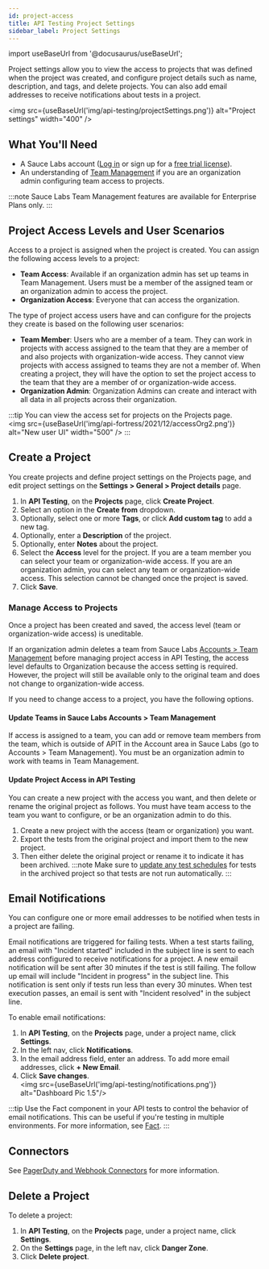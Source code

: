 ```yaml
---
id: project-access
title: API Testing Project Settings
sidebar_label: Project Settings
---
```


import useBaseUrl from '@docusaurus/useBaseUrl';

Project settings allow you to view the access to projects that was defined when the project was created, and configure project details such as name, description, and tags, and delete projects. You can also add email addresses to receive notifications about tests in a project.

<img src={useBaseUrl('img/api-testing/projectSettings.png')} alt="Project settings" width="400" />

## What You'll Need

- A Sauce Labs account ([Log in](https://accounts.saucelabs.com/am/XUI/#login/) or sign up for a [free trial license](https://saucelabs.com/sign-up)).
- An understanding of [Team Management](/basics/acct-team-mgmt/managing-user-info/) if you are an organization admin configuring team access to projects.

:::note
Sauce Labs Team Management features are available for <span className="sauceDBlue">Enterprise Plans only</span>.
:::

## Project Access Levels and User Scenarios

Access to a project is assigned when the project is created. You can assign the following access levels to a project:

- **Team Access**: Available if an organization admin has set up teams in Team Management. Users must be a member of the assigned team or an organization admin to access the project.
- **Organization Access**: Everyone that can access the organization.

The type of project access users have and can configure for the projects they create is based on the following user scenarios:

- **Team Member**: Users who are a member of a team. They can work in projects with access assigned to the team that they are a member of and also projects with organization-wide access. They cannot view projects with access assigned to teams they are not a member of. When creating a project, they will have the option to set the project access to the team that they are a member of or organization-wide access.
- **Organization Admin**: Organization Admins can create and interact with all data in all projects across their organization.

:::tip
You can view the access set for projects on the Projects page.<br/><img src={useBaseUrl('img/api-fortress/2021/12/accessOrg2.png')} alt="New user UI" width="500" />
:::

## Create a Project

You create projects and define project settings on the Projects page, and edit project settings on the **Settings > General > Project details** page.

1. In **API Testing**, on the **Projects** page, click **Create Project**.
1. Select an option in the **Create from** dropdown.
1. Optionally, select one or more **Tags**, or click **Add custom tag** to add a new tag.
1. Optionally, enter a **Description** of the project.
1. Optionally, enter **Notes** about the project.
1. Select the **Access** level for the project. If you are a team member you can select your team or organization-wide access. If you are an organization admin, you can select any team or organization-wide access. This selection cannot be changed once the project is saved.
1. Click **Save**.

### Manage Access to Projects

Once a project has been created and saved, the access level (team or organization-wide access) is uneditable.

If an organization admin deletes a team from Sauce Labs [Accounts > Team Management](/basics/acct-team-mgmt/managing-user-info/) before managing project access in API Testing, the access level defaults to Organization because the access setting is required. However, the project will still be available only to the original team and does not change to organization-wide access.

If you need to change access to a project, you have the following options.

#### Update Teams in Sauce Labs Accounts > Team Management

If access is assigned to a team, you can add or remove team members from the team, which is outside of APIT in the Account area in Sauce Labs (go to Accounts > Team Management). You must be an organization admin to work with teams in Team Management.

#### Update Project Access in API Testing

You can create a new project with the access you want, and then delete or rename the original project as follows. You must have team access to the team you want to configure, or be an organization admin to do this.

1.  Create a new project with the access (team or organization) you want.
2.  Export the tests from the original project and import them to the new project.
3.  Then either delete the original project or rename it to indicate it has been archived.
    :::note
    Make sure to [update any test schedules](/api-testing/schedule-test/) for tests in the archived project so that tests are not run automatically.
    :::

## Email Notifications

You can configure one or more email addresses to be notified when tests in a project are failing.

Email notifications are triggered for failing tests. When a test starts failing, an email with "Incident started" included in the subject line is sent to each address configured to receive notifications for a project. A new email notification will be sent after 30 minutes if the test is still failing. The follow up email will include "Incident in progress" in the subject line. This notification is sent only if tests run less than every 30 minutes. When test execution passes, an email is sent with "Incident resolved" in the subject line.

To enable email notifications:

1. In **API Testing**, on the **Projects** page, under a project name, click **Settings**.
2. In the left nav, click **Notifications**.
3. In the email address field, enter an address. To add more email addresses, click **+ New Email**.
4. Click **Save changes**.
   <br/><img src={useBaseUrl('img/api-testing/notifications.png')} alt="Dashboard Pic 1.5"/>

:::tip
Use the Fact component in your API tests to control the behavior of email notifications. This can be useful if you're testing in multiple environments. For more information, see [Fact](/api-testing/composer/other-components/#fact).
:::

## Connectors

See [PagerDuty and Webhook Connectors](/api-testing/integrations/pagerduty-webhooks/) for more information.

## Delete a Project

To delete a project:

1. In **API Testing**, on the **Projects** page, under a project name, click **Settings**.
2. On the **Settings** page, in the left nav, click **Danger Zone**.
3. Click **Delete project**.
